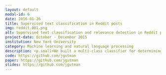 ```yaml
---
layout: default
modal-id: 6
date: 2016-01-26
title: Supervised text classification in Reddit posts
img: reddit.001.png
alt: Supervised text classification and relevance detection in Reddit posts
project-date: October - December 2015
institution: New York University
category: Machine learning and natural language processing
description: <p.small>We built a multi-class classifier for determining the optimal subreddit for a particular post given only its text. We were interested in comparing feature extraction methods based on standard bag-of-words approaches to distributed semantic representations constructed using skip-gram neural networks. Embeddings for particular words and Reddit posts as a whole were provided as features to linear classifiers (i.e. support vector machines) in order to predict optimal subreddit labels for each post. Bootstrap samples of the labeled input data were constructed to bias training towards higher quality posts, using proxy measures of post quality and relevance.</p> <p.small>Models trained on traditional bag-of-words feature extraction approaches were compared to two main types of distributed meaning vector-space embedding approaches trained using single-layer neural networks&#58; 1) the word embedding models&mdash;which learned distinct representations for every word in the corpus vocabulary before aggregating these word vectors in a weighted or unweighted manner&mdash; and 2) more complex document embedding models that learned representations for single words and whole documents simultaneously.</p> <p.small>Neither distributed neural network approach outperformed the simpler bag-of-words methods, but while these feature extraction methods did not substantially improve performance, they provided a reasonably efficient and scalable method of dimensionality reduction for text data without significant loss of information or decrease in performance.</p><p.small>The analyses and models used in this project were all written in Python using the scikit-learn library for machine learning and text processing, as well as the gensim and nltk for implementation of natural language and distributed models. Visualizations were constructed in R's ggplot2 as well as Python. Data obtained from Kaggle version of publicly available Reddit dataset.</p> 
code: https://github.com/jgutman
paper: https://github.com/jgutman
slides: https://github.com/jgutman
---
```

